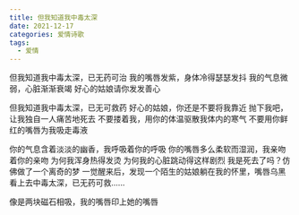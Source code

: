 ```yaml
---
title: 但我知道我中毒太深
date: 2021-12-17
categories: 爱情诗歌
tags:
  - 爱情
---
```


但我知道我中毒太深，已无药可治
我的嘴唇发紫，身体冷得瑟瑟发抖<!--more-->
我的气息微弱，心脏渐渐衰竭
好心的姑娘请你发发善心

但我知道我中毒太深，已无可救药
好心的姑娘，你还是不要将我靠近
抛下我吧，让我独自一人痛苦地死去
不要搂着我，用你的体温驱散我体内的寒气
不要用你鲜红的嘴唇为我吸走毒液

你的气息含着淡淡的幽香，我呼吸着你的呼吸
你的嘴唇多么柔软而湿润，我亲吻着你的亲吻
为何我浑身热得发烫
为何我的心脏跳动得这样剧烈
我是死去了吗？仿佛做了一个离奇的梦
一觉醒来后，发现一个陌生的姑娘躺在我的怀里，嘴唇乌黑
看上去中毒太深，已无药可救......

像是两块磁石相吸，我的嘴唇印上她的嘴唇
